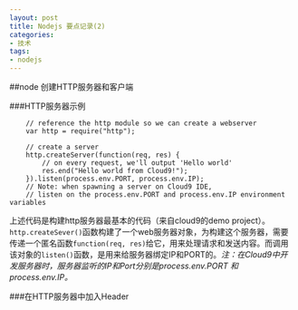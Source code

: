```yaml
---
layout: post
title: Nodejs 要点记录(2)
categories: 
- 技术
tags:
- nodejs
---
```


##node 创建HTTP服务器和客户端

###HTTP服务器示例

```
	// reference the http module so we can create a webserver
	var http = require("http");
	
	// create a server
	http.createServer(function(req, res) {
	    // on every request, we'll output 'Hello world'
	    res.end("Hello world from Cloud9!");
	}).listen(process.env.PORT, process.env.IP);
	// Note: when spawning a server on Cloud9 IDE, 
	// listen on the process.env.PORT and process.env.IP environment variables
```

上述代码是构建http服务器最基本的代码（来自cloud9的demo project）。`http.createSever()`函数构建了一个web服务器对象，为构建这个服务器，需要传递一个匿名函数`function(req, res)`给它，用来处理请求和发送内容。而调用该对象的`listen()`函数，是用来给服务器绑定IP和PORT的。*注：在Cloud9中开发服务器时，服务器监听的IP和Port分别是process.env.PORT 和 process.env.IP。*

###在HTTP服务器中加入Header
